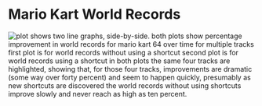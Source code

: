 # Mario Kart World Records

![plot shows two line graphs, side-by-side. both plots show percentage improvement in world records for mario kart 64 over time for multiple tracks first plot is for world records without using a shortcut second plot is for world records using a shortcut in both plots the same four tracks are highlighted, showing that, for those four tracks, improvements are dramatic (some way over forty percent) and seem to happen quickly, presumably as new shortcuts are discovered the world records without using shortcuts improve slowly and never reach as high as ten percent.](mario-kart.png)

